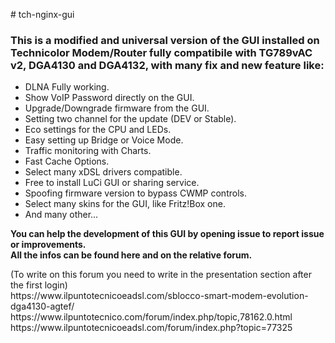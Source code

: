 <p># tch-nginx-gui</p>
<h3><strong>This is a modified and universal version of the GUI installed on Technicolor Modem/Router fully compatibile with TG789vAC v2, DGA4130 and DGA4132, with many fix and new feature like:</strong></h3>
<ul>
<li>DLNA Fully working.</li>
<li>Show VoIP Password directly on the GUI.</li>
<li>Upgrade/Downgrade firmware from the GUI.</li>
<li>Setting two channel for the update (DEV or Stable).</li>
<li>Eco settings for the CPU and LEDs.</li>
<li>Easy setting up Bridge or Voice Mode.</li>
<li>Traffic monitoring with Charts.</li>
<li>Fast Cache Options.</li>
<li>Select many xDSL drivers compatible.</li>
<li>Free to install LuCi GUI or sharing service.</li>
<li>Spoofing firmware version to bypass CWMP controls.</li>
<li>Select many skins for the GUI, like Fritz!Box one.</li>
<li>And many other...</li>
</ul>
<p><strong>You can help the development of this GUI by opening issue to report issue or improvements.</strong><br /><strong>All the infos can be found here and on the relative forum.</strong></p>
<p>(To write on this forum you need to write in the presentation section after the first login)<br />https://www.ilpuntotecnicoeadsl.com/sblocco-smart-modem-evolution-dga4130-agtef/<br />https://www.ilpuntotecnico.com/forum/index.php/topic,78162.0.html<br />https://www.ilpuntotecnicoeadsl.com/forum/index.php?topic=77325</p>
<p>&nbsp;</p>
